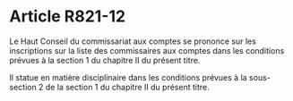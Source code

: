 # Article R821-12

Le Haut Conseil du commissariat aux comptes se prononce sur les inscriptions sur la liste des commissaires aux comptes dans les conditions prévues à la section 1 du chapitre II du présent titre.

Il statue en matière disciplinaire dans les conditions prévues à la sous-section 2 de la section 1 du chapitre II du présent titre.
